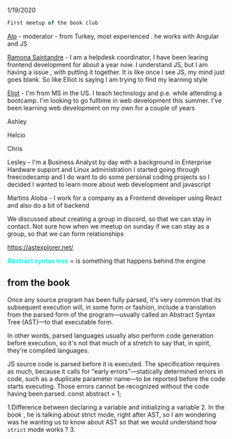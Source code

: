 1/19/2020

``` js 
First meetup of the book club
```
[Alp](https://twitter.com/mhmtakifalp) - moderator - from Turkey, most experienced . 
he works with Angular and JS 

[Ramona Saintandre](https://github.com/Ramona-Saintandre) - I am a helpdesk coordinator, I have been learing frontend development for about a year now. 
I understand JS, but I am having a issue , with putting it together. 
It is like once I see JS, my mind just goes blank. 
So like Elliot is saying I am trying to find my learning style 


[Eliot](https://twitter.com/techieEliot) - I'm from MS in the US. I teach technology and p.e. while attending a bootcamp. I'm looking to go fulltime in web development this summer. I've been learning web development on my own for a couple of years

Ashley

Helcio

Chris

Lesley -  I'm a Business Analyst by day with a background in Enterprise Hardware support and Linux administration
I started going through freecodecamp and I do want to do some personal coding projects so I decided I wanted to learn more about web development and javascript

Martins Aloba - I work for a company as a Frontend developer using React and also do a bit of backend

We discussed about creating a group in discord, so that we can stay in contact. 
Not sure how when we meetup on sunday if we can stay as a group, so that we can form relationships


https://astexplorer.net/

<font color=#00ffee>**Abstract syntax tree**</font> = is something that happens behind the engine 

## from the book

Once any source program has been fully parsed, it's very common that its subsequent execution will, in some form or fashion, include a translation from the parsed form of the program—usually called an Abstract Syntax Tree (AST)—to that executable form.

In other words, parsed languages usually also perform code generation before execution, so it's not that much of a stretch to say that, in spirit, they're compiled languages.

JS source code is parsed before it is executed. The specification requires as much, because it calls for "early errors"—statically determined errors in code, such as a duplicate parameter name—to be reported before the code starts executing. Those errors cannot be recognized without the code having been parsed.
const abstract = 1;

1.Difference between declaring a variable and initializing a variable
2. In the book , he is talking about strict mode, right after AST, so I am wondering was he wanting us to know about AST so that we would understand how `strict` mode works ?
3.


